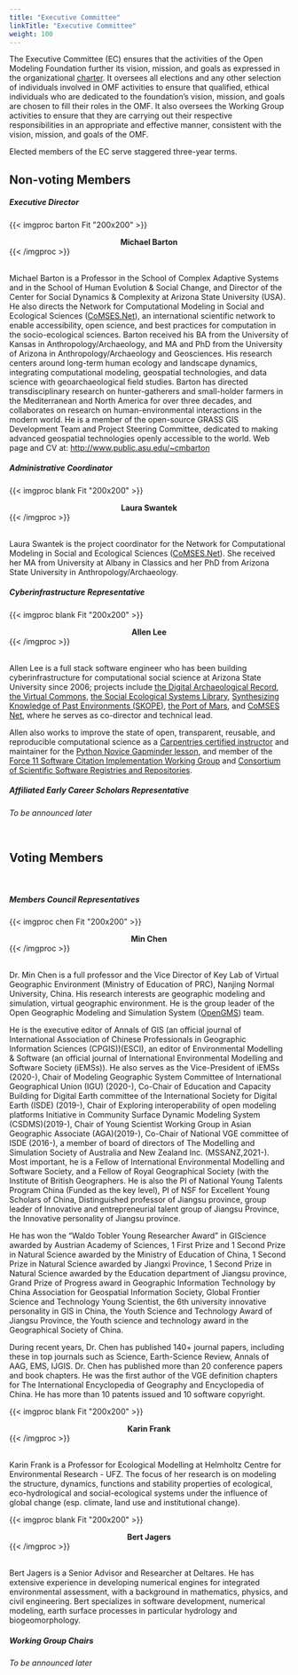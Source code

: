 ```yaml
---
title: "Executive Committee"
linkTitle: "Executive Committee"
weight: 100
---
```


The Executive Committee (EC) ensures that the activities of the Open Modeling Foundation further its vision, mission, and goals as expressed in the organizational [charter](https://openmodelingfoundation.github.io/governance/charter/#executive-committee). It oversees all elections and any other selection of individuals involved in OMF activities to ensure that qualified, ethical individuals who are dedicated to the foundation’s vision, mission, and goals are chosen to fill their roles in the OMF. It also oversees the Working Group activities to ensure that they are carrying out their respective responsibilities in an appropriate and effective manner, consistent with the vision, mission, and goals of the OMF.

Elected members of the EC serve staggered three-year terms.

## Non-voting Members

##### __Executive Director__

<div class="card-deck">

{{< imgproc barton Fit "200x200" >}}
<center><strong>Michael Barton</strong></center>
{{< /imgproc >}}

<div class="card mb-4 border-0">
<p> <br> Michael Barton is a Professor in the School of Complex Adaptive Systems and in the School of Human Evolution & Social Change, and Director of the Center for Social Dynamics & Complexity at Arizona State University (USA). He also directs the Network for Computational Modeling in Social and Ecological Sciences (<a href="https://comses.net">CoMSES.Net</a>), an international scientific network to enable accessibility, open science, and best practices for computation in the socio-ecological sciences. Barton received his BA from the University of Kansas in Anthropology/Archaeology, and MA and PhD from the University of Arizona in Anthropology/Archaeology and Geosciences. His research centers around long-term human ecology and landscape dynamics, integrating computational modeling, geospatial technologies, and data science with geoarchaeological field studies. Barton has directed transdisciplinary research on hunter-gatherers and small-holder farmers in the Mediterranean and North America for over three decades, and collaborates on research on human-environmental interactions in the modern world. He is a member of the open-source GRASS GIS Development Team and Project Steering Committee, dedicated to making advanced geospatial technologies openly accessible to the world. Web page and CV at: <a href="http://www.public.asu.edu/~cmbarton"> http://www.public.asu.edu/~cmbarton </a> </p>
</div>

</div>

##### __Administrative Coordinator__
<div class="card-deck">

{{< imgproc blank Fit "200x200" >}}
<center><strong>Laura Swantek</strong></center>
{{< /imgproc >}}

<div class="card mb-4 border-0">
<p> <br> Laura Swantek is the project coordinator for the Network for Computational Modeling in Social and Ecological Sciences (<a href="https://comses.net">CoMSES.Net</a>). She received her MA from University at Albany in Classics and her PhD from Arizona State University in Anthropology/Archaeology.</p>
</div>

</div>

##### __Cyberinfrastructure Representative__
<div class="card-deck">

{{< imgproc blank Fit "200x200" >}}
<center><strong>Allen Lee</strong></center>
{{< /imgproc >}}

<div class="card mb-4 border-0">
<p> <br> Allen Lee is a full stack software engineer who has been building cyberinfrastructure for computational social science at Arizona State University since 2006; projects include <a href="https://www.tdar.org">the Digital Archaeological Record</a>, <a href="https://commons.asu.edu">the Virtual Commons</a>, <a href="https://seslibrary.asu.edu">the Social Ecological Systems Library</a>, <a href="https://openskope.org">Synthesizing Knowledge of Past Environments (SKOPE)</a>, <a href="https://interplanetary.asu.edu/port-of-mars">the Port of Mars</a>, and <a href="https://comses.net">CoMSES Net</a>, where he serves as co-director and technical lead.

Allen also works to improve the state of open, transparent, reusable, and reproducible computational science as a <a href="https://carpentries.org">Carpentries certified instructor</a> and maintainer for the <a href="https://github.com/swcarpentry/python-novice-gapminder">Python Novice Gapminder lesson</a>, and member of the <a href="https://github.com/force11/force11-sciwg">Force 11 Software Citation Implementation Working Group</a> and <a href="https://github.com/scicodes">Consortium of Scientific Software Registries and Repositories</a>. </p>
</div>

</div>

##### __Affiliated Early Career Scholars Representative__
_To be announced later_

<br>

## Voting Members
<br>

##### __Members Council Representatives__
<div class="card-deck">

{{< imgproc chen Fit "200x200" >}}
<center><strong>Min Chen</strong></center>
{{< /imgproc >}}

<div class="card mb-4 border-0">
<p> <br> Dr. Min Chen is a full professor and the Vice Director of Key Lab of Virtual Geographic Environment (Ministry of Education of PRC), Nanjing Normal University, China. His research interests are geographic modeling and simulation, virtual geographic environment. He is the group leader of the Open Geographic Modeling and Simulation System (<a href="http://geomodeling.njnu.edu.cn/">OpenGMS</a>) team.

He is the executive editor of Annals of GIS (an official journal of International Association of Chinese Professionals in Geographic Information Sciences (CPGIS))(ESCI), an editor of Environmental Modelling & Software (an official journal of International Environmental Modelling and Software Society (iEMSs)). He also serves as the Vice-President of iEMSs (2020-), Chair of Modeling Geographic System Committee of International Geographical Union (IGU) (2020-), Co-Chair of Education and Capacity Building for Digital Earth committee of the International Society for Digital Earth (ISDE) (2019-), Chair of Exploring interoperability of open modeling platforms Initiative in Community Surface Dynamic Modeling System (CSDMS)(2019-), Chair of Young Scientist Working Group in Asian Geographic Associate (AGA)(2019-), Co-Chair of National VGE committee of ISDE (2016-), a member of board of directors of The Modelling and Simulation Society of Australia and New Zealand Inc. (MSSANZ,2021-). Most important, he is a Fellow of International Environmental Modelling and Software Society, and a Fellow of Royal Geographical Society (with the Institute of British Geographers. He is also the PI of National Young Talents Program China (Funded as the key level), PI of NSF for Excellent Young Scholars of China, Distinguished professor of Jiangsu province, group leader of Innovative and entrepreneurial talent group of Jiangsu Province, the Innovative personality of Jiangsu province.

He has won the “Waldo Tobler Young Researcher Award” in GIScience awarded by Austrian Academy of Sciences, 1 First Prize and 1 Second Prize in Natural Science awarded by the Ministry of Education of China, 1 Second Prize in Natural Science awarded by Jiangxi Province, 1 Second Prize in Natural Science awarded by the Education department of Jiangsu province, Grand Prize of Progress award in Geographic Information Technology by China Association for Geospatial Information Society,  Global Frontier Science and Technology Young Scientist, the 6th university innovative personality in GIS in China, the Youth Science and Technology Award of Jiangsu Province, the Youth science and technology award in the Geographical Society of China.


During recent years, Dr. Chen has published 140+ journal papers, including these in top journals such as Science, Earth-Science Review, Annals of AAG, EMS, IJGIS. Dr. Chen has published more than 20 conference papers and book chapters. He was the first author of the VGE definition chapters for The International Encyclopedia of Geography and Encyclopedia of China. He has more than 10 patents issued and 10 software copyright.
</div>

</div>

<div class="card-deck">

{{< imgproc blank Fit "200x200" >}}
<center><strong>Karin Frank</strong></center>
{{< /imgproc >}}

<div class="card mb-4 border-0">
<p> <br> Karin Frank is a Professor for Ecological Modelling at Helmholtz Centre for Environmental Research - UFZ. The focus of her research is on modeling the structure, dynamics, functions and stability properties of ecological, eco-hydrological and social-ecological systems under the influence of global change (esp. climate, land use and institutional change). </p>
</div>

</div>

<div class="card-deck">

{{< imgproc blank Fit "200x200" >}}
<center><strong>Bert Jagers</strong></center>
{{< /imgproc >}}

<div class="card mb-4 border-0">
<p> <br> Bert Jagers is a Senior Advisor and Researcher at Deltares. He has extensive experience in developing numerical engines for integrated environmental assessment, with a background in mathematics, physics, and civil engineering. Bert specializes in software development, numerical modeling, earth surface processes in particular hydrology and biogeomorphology.</p>
</div>

</div>

##### __Working Group Chairs__
_To be announced later_
